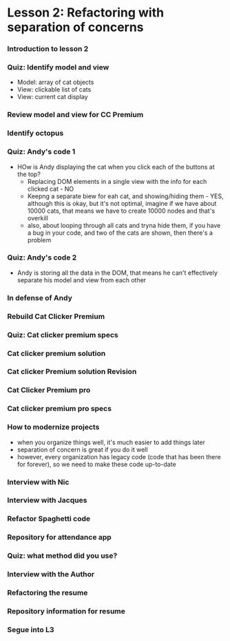# Lesson 2: Refactoring with separation of concerns

### Introduction to lesson 2
### Quiz: Identify model and view
* Model: array of cat objects
* View: clickable list of cats
* View: current cat display

### Review model and view for CC Premium
### Identify octopus
### Quiz: Andy's code 1
* HOw is Andy displaying the cat when you click each of the buttons at the top?
  * Replacing DOM elements in a single view with the info for each clicked cat - NO
  * Keepng a separate biew for eah cat, and showing/hiding them - YES, although this is okay, but it's not optimal, imagine if we have about 10000 cats, that means we have to create 10000 nodes and that's overkill
  * also, about looping through all cats and tryna hide them, if you have a bug in your code, and two of the cats are shown, then there's a problem

### Quiz: Andy's code 2
* Andy is storing all the data in the DOM, that means he can't effectively separate his model and view from each other

### In defense of Andy
### Rebuild Cat Clicker Premium
### Quiz: Cat clicker premium specs

### Cat clicker premium solution
### Cat clicker Premium solution Revision
### Cat Clicker Premium pro
### Cat clicker premium pro specs
### How to modernize projects
* when you organize things well, it's much easier to add things later
* separation of concern is great if you do it well
* however, every organization has legacy code (code that has been there for forever), so we need to make these code up-to-date

### Interview with Nic
### Interview with Jacques
### Refactor Spaghetti code
### Repository for attendance app
### Quiz: what method did you use?
### Interview with the Author
### Refactoring the resume
### Repository information for resume
### Segue into L3
